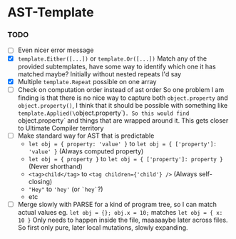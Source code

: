 # AST-Template

### TODO

- [ ] Even nicer error message
- [x] `template.Either([...])` or `template.Or([...])`
    Match any of the provided subtemplates,
    have some way to identify which one it has matched maybe? Initially without nested repeats I'd say
- [x] Multiple `template.Repeat` possible on one array
- [ ] Check on computation order instead of ast order
    So one problem I am finding is that there is no nice way to capture both `object.property` and `object.property()`, I think that it should be possible with something like `template.Applied(\`object.property\`)`. So this would find `object.property` and things that are wrapped around it. This gets closer to Ultimate Compiler territory
- [ ] Make standard way for AST that is predictable
    - `let obj = { property: 'value' }` to `let obj = { ['property']: 'value' }` (Always computed property)
    - `let obj = { property }` to `let obj = { ['property']: property }` (Never shorthand)
    - `<tag>child</tag>` to `<tag children={'child'} />` (Always self-closing)
    - `"Hey"` to `'hey'` (or ``` `hey` ```?)
    - etc
- [ ] Merge slowly with PARSE for a kind of program tree, so I can match actual values
    eg. `let obj = {}; obj.x = 10;` matches `let obj = { x: 10 }`
    Only needs to happen inside the file, maaaaaybe later across files.
    So first only pure, later local mutations, slowly expanding.
